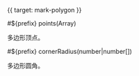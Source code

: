 {{ target: mark-polygon }}

<!-- IPolygonMarkSpec -->

#${prefix} points(Array)

多边形顶点。

#${prefix} cornerRadius(number|number[])

多边形圆角。
